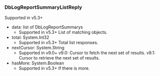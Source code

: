 ### DbLogReportSummaryListReply
Supported in v5.3+

- data: list of DbLogReportSummarys
  - Supported in v5.3+
  List of matching objects.
- total: System.Int32
  - Supported in v5.3+
  Total list responses.
- nextCursor: System.String
  - Supported in v9.0+
  v9.0: Cursor to fetch the next set of results.
  v9.1: Cursor to retrieve the next set of results.
- hasMore: System.Boolean
  - Supported in v5.3+
  If there is more.

